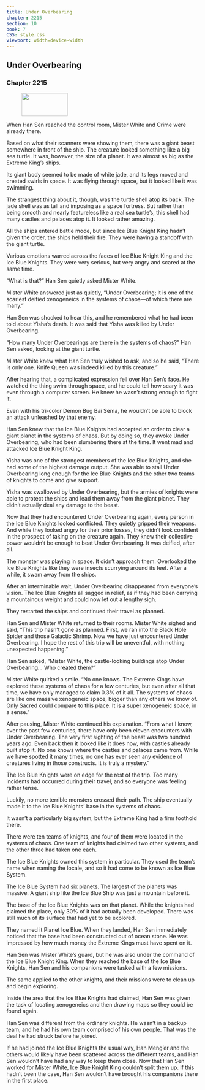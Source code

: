 ```yaml
---
title: Under Overbearing
chapter: 2215
section: 10
book: 7
CSS: style.css
viewport: width=device-width
---
```


## Under Overbearing

### Chapter 2215

<figure>
	<img src="../Images/gem.gif" alt="" id="gem" width="120" height="60" />
</figure>

When Han Sen reached the control room, Mister White and Crime were already there.

Based on what their scanners were showing them, there was a giant beast somewhere in front of the ship. The creature looked something like a big sea turtle. It was, however, the size of a planet. It was almost as big as the Extreme King’s ships.

Its giant body seemed to be made of white jade, and its legs moved and created swirls in space. It was flying through space, but it looked like it was swimming.

The strangest thing about it, though, was the turtle shell atop its back. The jade shell was as tall and imposing as a space fortress. But rather than being smooth and nearly featureless like a real sea turtle’s, this shell had many castles and palaces atop it. It looked rather amazing.

All the ships entered battle mode, but since Ice Blue Knight King hadn’t given the order, the ships held their fire. They were having a standoff with the giant turtle.

Various emotions warred across the faces of Ice Blue Knight King and the Ice Blue Knights. They were very serious, but very angry and scared at the same time.

“What is that?” Han Sen quietly asked Mister White.

Mister White answered just as quietly, “Under Overbearing; it is one of the scariest deified xenogeneics in the systems of chaos—of which there are many.”

Han Sen was shocked to hear this, and he remembered what he had been told about Yisha’s death. It was said that Yisha was killed by Under Overbearing.

“How many Under Overbearings are there in the systems of chaos?” Han Sen asked, looking at the giant turtle.

Mister White knew what Han Sen truly wished to ask, and so he said, “There is only one. Knife Queen was indeed killed by this creature.”

After hearing that, a complicated expression fell over Han Sen’s face. He watched the thing swim through space, and he could tell how scary it was even through a computer screen. He knew he wasn’t strong enough to fight it.

Even with his tri-color Demon Bug Bai Sema, he wouldn’t be able to block an attack unleashed by that enemy.

Han Sen knew that the Ice Blue Knights had accepted an order to clear a giant planet in the systems of chaos. But by doing so, they awoke Under Overbearing, who had been slumbering there at the time. It went mad and attacked Ice Blue Knight King.

Yisha was one of the strongest members of the Ice Blue Knights, and she had some of the highest damage output. She was able to stall Under Overbearing long enough for the Ice Blue Knights and the other two teams of knights to come and give support.

Yisha was swallowed by Under Overbearing, but the armies of knights were able to protect the ships and lead them away from the giant planet. They didn’t actually deal any damage to the beast.

Now that they had encountered Under Overbearing again, every person in the Ice Blue Knights looked conflicted. They quietly gripped their weapons. And while they looked angry for their prior losses, they didn’t look confident in the prospect of taking on the creature again. They knew their collective power wouldn’t be enough to beat Under Overbearing. It was deified, after all.

The monster was playing in space. It didn’t approach them. Overlooked the Ice Blue Knights like they were insects scurrying around its feet. After a while, it swam away from the ships.

After an interminable wait, Under Overbearing disappeared from everyone’s vision. The Ice Blue Knights all sagged in relief, as if they had been carrying a mountainous weight and could now let out a lengthy sigh.

They restarted the ships and continued their travel as planned.

Han Sen and Mister White returned to their rooms. Mister White sighed and said, “This trip hasn’t gone as planned. First, we ran into the Black Hole Spider and those Galactic Shrimp. Now we have just encountered Under Overbearing. I hope the rest of this trip will be uneventful, with nothing unexpected happening.”

Han Sen asked, “Mister White, the castle-looking buildings atop Under Overbearing… Who created them?”

Mister White quirked a smile. “No one knows. The Extreme Kings have explored these systems of chaos for a few centuries, but even after all that time, we have only managed to claim 0.3% of it all. The systems of chaos are like one massive xenogeneic space, bigger than any others we know of. Only Sacred could compare to this place. It is a super xenogeneic space, in a sense.”

After pausing, Mister White continued his explanation. “From what I know, over the past few centuries, there have only been eleven encounters with Under Overbearing. The very first sighting of the beast was two hundred years ago. Even back then it looked like it does now, with castles already built atop it. No one knows where the castles and palaces came from. While we have spotted it many times, no one has ever seen any evidence of creatures living in those constructs. It is truly a mystery.”

The Ice Blue Knights were on edge for the rest of the trip. Too many incidents had occurred during their travel, and so everyone was feeling rather tense.

Luckily, no more terrible monsters crossed their path. The ship eventually made it to the Ice Blue Knights’ base in the systems of chaos.

It wasn’t a particularly big system, but the Extreme King had a firm foothold there.

There were ten teams of knights, and four of them were located in the systems of chaos. One team of knights had claimed two other systems, and the other three had taken one each.

The Ice Blue Knights owned this system in particular. They used the team’s name when naming the locale, and so it had come to be known as Ice Blue System.

The Ice Blue System had six planets. The largest of the planets was massive. A giant ship like the Ice Blue Ship was just a mountain before it.

The base of the Ice Blue Knights was on that planet. While the knights had claimed the place, only 30% of it had actually been developed. There was still much of its surface that had yet to be explored.

They named it Planet Ice Blue. When they landed, Han Sen immediately noticed that the base had been constructed out of ocean stone. He was impressed by how much money the Extreme Kings must have spent on it.

Han Sen was Mister White’s guard, but he was also under the command of the Ice Blue Knight King. When they reached the base of the Ice Blue Knights, Han Sen and his companions were tasked with a few missions.

The same applied to the other knights, and their missions were to clean up and begin exploring.

Inside the area that the Ice Blue Knights had claimed, Han Sen was given the task of locating xenogeneics and then drawing maps so they could be found again.

Han Sen was different from the ordinary knights. He wasn’t in a backup team, and he had his own team comprised of his own people. That was the deal he had struck before he joined.

If he had joined the Ice Blue Knights the usual way, Han Meng’er and the others would likely have been scattered across the different teams, and Han Sen wouldn’t have had any way to keep them close. Now that Han Sen worked for Mister White, Ice Blue Knight King couldn’t split them up. If this hadn’t been the case, Han Sen wouldn’t have brought his companions there in the first place.